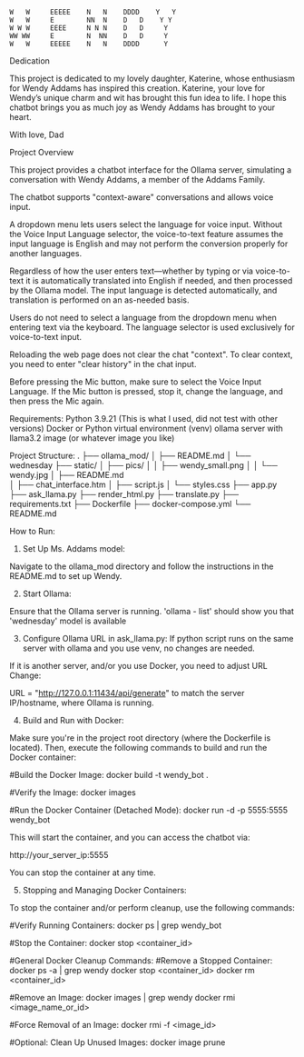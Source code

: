 
    W   W     EEEEE    N   N    DDDD    Y   Y
    W   W     E        NN  N    D   D    Y Y
    W W W     EEEE     N N N    D   D     Y
    WW WW     E        N  NN    D   D     Y
    W   W     EEEEE    N   N    DDDD      Y

Dedication

This project is dedicated to my lovely daughter, Katerine, whose enthusiasm for Wendy Addams has inspired this creation. Katerine, your love for Wendy’s unique charm and wit has brought this fun idea to life. I hope this chatbot brings you as much joy as Wendy Addams has brought to your heart.

With love,
Dad


Project Overview

This project provides a chatbot interface for the Ollama server, simulating a conversation with Wendy Addams, a member of the Addams Family.

The chatbot supports "context-aware" conversations and allows voice input. 

A dropdown menu lets users select the language for voice input. Without the Voice Input Language selector, the voice-to-text feature assumes the input language is English and may not perform the conversion properly for another languages.

Regardless of how the user enters text—whether by typing or via voice-to-text it is automatically translated into English if needed, and then processed by the Ollama model. The input language is detected automatically, and translation is performed on an as-needed basis.

Users do not need to select a language from the dropdown menu when entering text via the keyboard. The language selector is used exclusively for voice-to-text input.

Reloading the web page does not clear the chat "context". To clear context, you need to enter "clear history" in the chat input.

Before pressing the Mic button, make sure to select the Voice Input Language. If the Mic button is pressed, stop it, change the language, and then press the Mic again.


Requirements:
Python 3.9.21 (This is what I used, did not test with other versions)
Docker or Python virtual environment (venv)
ollama server with llama3.2 image (or whatever image you like)

Project Structure:
.
├── ollama_mod/
│   ├── README.md
│   └── wednesday
├── static/
│   ├── pics/
│   │   ├── wendy_small.png
│   │   └── wendy.jpg
│   ├── README.md   
│   ├── chat_interface.htm
│   ├── script.js
│   └── styles.css
├── app.py
├── ask_llama.py
├── render_html.py
├── translate.py
├── requirements.txt
├── Dockerfile
├── docker-compose.yml
└── README.md

How to Run:
1) Set Up Ms. Addams model:

Navigate to the ollama_mod directory and follow the instructions in the README.md to set up Wendy.

2) Start Ollama:

Ensure that the Ollama server is running.
'ollama - list' should show you that 'wednesday' model is available

3) Configure Ollama URL in ask_llama.py:
If python script runs on the same server with ollama and you use venv, no changes are needed.

If it is another server, and/or you use Docker, you need to adjust URL
Change:

URL = "http://127.0.0.1:11434/api/generate"
to match the server IP/hostname, where Ollama is running. 

4) Build and Run with Docker:

Make sure you're in the project root directory (where the Dockerfile is located). Then, execute the following commands to build and run the Docker container:

#Build the Docker Image:
docker build -t wendy_bot .

#Verify the Image:
docker images

#Run the Docker Container (Detached Mode):
docker run -d -p 5555:5555 wendy_bot

This will start the container, and you can access the chatbot via:

http://your_server_ip:5555

You can stop the container at any time.

5) Stopping and Managing Docker Containers:

To stop the container and/or perform cleanup, use the following commands:

#Verify Running Containers:
docker ps | grep wendy_bot

#Stop the Container:
docker stop <container_id>

#General Docker Cleanup Commands:
#Remove a Stopped Container:
docker ps -a | grep wendy
docker stop <container_id>
docker rm <container_id>

#Remove an Image:
docker images | grep wendy
docker rmi <image_name_or_id>

#Force Removal of an Image:
docker rmi -f <image_id>

#Optional: Clean Up Unused Images:
docker image prune
